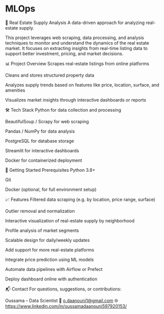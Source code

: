 # MLOps
🏡 Real Estate Supply Analysis
A data-driven approach for analyzing real-estate supply.

This project leverages web scraping, data processing, and analysis techniques to monitor and understand the dynamics of the real estate market. It focuses on extracting insights from real-time listing data to support better investment, pricing, and market decisions.

📊 Project Overview
Scrapes real-estate listings from online platforms

Cleans and stores structured property data

Analyzes supply trends based on features like price, location, surface, and amenities

Visualizes market insights through interactive dashboards or reports

🛠️ Tech Stack
Python for data collection and processing

BeautifulSoup / Scrapy for web scraping

Pandas / NumPy for data analysis

PostgreSQL for database storage

Streamlit for interactive dashboards

Docker for containerized deployment

🚀 Getting Started
Prerequisites
Python 3.8+

Git

Docker (optional, for full environment setup)

📈 Features
Filtered data scraping (e.g. by location, price range, surface)

Outlier removal and normalization

Interactive visualization of real-estate supply by neighborhood

Profile analysis of market segments

Scalable design for daily/weekly updates


Add support for more real-estate platforms

Integrate price prediction using ML models

Automate data pipelines with Airflow or Prefect

Deploy dashboard online with authentication

📬 Contact
For questions, suggestions, or contributions:

Oussama – Data Scientist
📧 o.daanouni1@gmail.com
🌐 https://www.linkedin.com/in/oussamadaanouni597920153/
